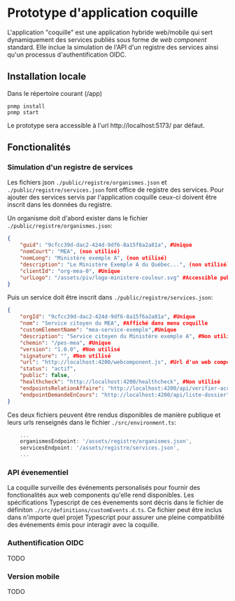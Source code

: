 # Prototype d'application coquille

L'application "coquille" est une application hybride web/mobile qui sert dynamiquement des services publiés sous forme de *web component* standard. Elle inclue la simulation de l'API d'un registre des services ainsi qu'un processus d'authentification OIDC.

## Installation locale

Dans le répertoire courant (/app)
```
pnmp install
pnmp start
```
Le prototype sera accessible à l'url http://localhost:5173/ par défaut.

## Fonctionalités

### Simulation d'un registre de services

Les fichiers json `./public/registre/organismes.json` et `./public/registre/services.json` font office de registre des services. Pour ajouter des services servis par l'application coquille ceux-ci doivent être inscrit dans les données du registre.

Un organisme doit d'abord exister dans le fichier `./public/registre/organismes.json`:

```json
{
    "guid": "9cfcc39d-dac2-424d-9df6-8a15f6a2a81a", #Unique
    "nomCourt": "MEA", (non utilisé)
    "nomLong": "Ministère exemple A", (non utilisé)
    "description": "Le Ministère Exemple A du Québec...", (non utilisé)
    "clientId": "org-mea-0", #Unique
    "urlLogo": "/assets/piv/logo-ministere-couleur.svg" #Accessible publiquement (non utilisé)
}
```

Puis un service doit être inscrit dans `./public/registre/services.json`:

```json
{
    "orgId": "9cfcc39d-dac2-424d-9df6-8a15f6a2a81a", #Unique
    "nom": "Service citoyen du MEA", #Affiché dans menu coquille
    "customElementName": "mea-service-exemple",#Unique
    "description": "Service citoyen du Ministère exemple A", #Non utilisé
    "chemin": "/pes-mea", #Unique
    "version": "1.0.0", #Non utilisé
    "signature": "", #Non utilisé
    "url": "http://localhost:4200/webcomponent.js", #Url d'un web componenent standard accessible publiquement
    "status": "actif",
    "public": false,
    "healthcheck": "http://localhost:4200/healthcheck", #Non utilisé
    "endpointsRelationAffaire": "http://localhost:4200/api/verifier-acces-citoyen", #Non utilisé
    "endpointDemandeEnCours": "http://localhost:4200/api/liste-dossier" #Non utilisé
}
```
Ces deux fichiers peuvent être rendus disponibles de manière publique et leurs urls renseignés dans le fichier `./src/environment.ts`:

```typescript
    ...
    organismesEndpoint: '/assets/registre/organismes.json',
    servicesEndpoint: '/assets/registre/services.json',
    ...
```
### API évenementiel

La coquille surveille des événements personalisés pour fournir des fonctionalités aux web components qu'elle rend disponibles. Les spécifications Typescript de ces évenements sont décris dans le fichier de définiton `./src/definitions/customEvents.d.ts`. Ce fichier peut être inclus dans n'importe quel projet Typescript pour assurer une pleine compatibilité des événements émis pour interagir avec la coquille. 

### Authentification OIDC

TODO

### Version mobile

TODO